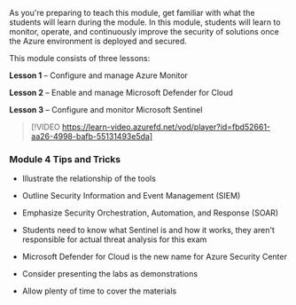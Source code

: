 As you're preparing to teach this module, get familiar with what the students will learn during the module. In this module, students will learn to monitor, operate, and continuously improve the security of solutions once the Azure environment is deployed and secured. 

This module consists of three lessons: 

**Lesson 1** – Configure and manage Azure Monitor 

**Lesson 2** – Enable and manage Microsoft Defender for Cloud 

**Lesson 3** – Configure and monitor Microsoft Sentinel 

> [!VIDEO https://learn-video.azurefd.net/vod/player?id=fbd52661-aa26-4998-bafb-55131493e5da] 

### Module 4 Tips and Tricks

- Illustrate the relationship of the tools 

- Outline Security Information and Event Management (SIEM)  

- Emphasize Security Orchestration, Automation, and Response (SOAR) 

- Students need to know what Sentinel is and how it works, they aren't responsible for actual threat analysis for this exam 

- Microsoft Defender for Cloud is the new name for Azure Security Center 

- Consider presenting the labs as demonstrations 

- Allow plenty of time to cover the materials 

